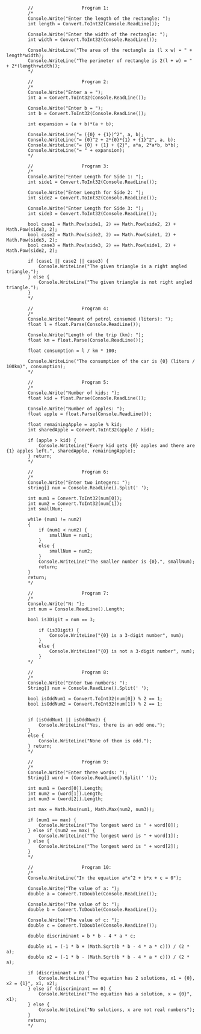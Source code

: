             //                  Program 1:
            /*
            Console.Write("Enter the length of the rectangle: ");
            int length = Convert.ToInt32(Console.ReadLine());

            Console.Write("Enter the width of the rectangle: ");
            int width = Convert.ToInt32(Console.ReadLine());

            Console.WriteLine("The area of the rectangle is (l x w) = " + length*width);
            Console.WriteLine("The perimeter of rectangle is 2(l + w) = " + 2*(length+width));
            */

            //                  Program 2:
            /*
            Console.Write("Enter a = ");
            int a = Convert.ToInt32(Console.ReadLine());

            Console.Write("Enter b = ");
            int b = Convert.ToInt32(Console.ReadLine());

            int expansion = (a + b)*(a + b);

            Console.WriteLine("= ({0} + {1})^2", a, b);
            Console.WriteLine("= {0}^2 + 2*{0}*{1} + {1}^2", a, b);
            Console.WriteLine("= {0} + {1} + {2}", a*a, 2*a*b, b*b);
            Console.WriteLine("= " + expansion);
            */

            //                  Program 3:
            /*
            Console.Write("Enter Length for Side 1: ");
            int side1 = Convert.ToInt32(Console.ReadLine());
            
            Console.Write("Enter Length for Side 2: ");
            int side2 = Convert.ToInt32(Console.ReadLine());

            Console.Write("Enter Length for Side 3: ");
            int side3 = Convert.ToInt32(Console.ReadLine());

            bool case1 = Math.Pow(side1, 2) == Math.Pow(side2, 2) + Math.Pow(side3, 2);
            bool case2 = Math.Pow(side2, 2) == Math.Pow(side1, 2) + Math.Pow(side3, 2);
            bool case3 = Math.Pow(side3, 2) == Math.Pow(side1, 2) + Math.Pow(side2, 2);

            if (case1 || case2 || case3) {
                Console.WriteLine("The given triangle is a right angled triangle.");
            } else {
                Console.WriteLine("The given triangle is not right angled triangle.");
            }
            */

            //                  Program 4:
            /*
            Console.Write("Amount of petrol consumed (liters): ");
            float l = float.Parse(Console.ReadLine());

            Console.Write("Length of the trip (km): ");
            float km = float.Parse(Console.ReadLine());

            float consumption = l / km * 100;

            Console.WriteLine("The consumption of the car is {0} (liters / 100km)", consumption);
            */

            //                  Program 5:
            /*
            Console.Write("Number of kids: ");
            float kid = float.Parse(Console.ReadLine());

            Console.Write("Number of apples: ");
            float apple = float.Parse(Console.ReadLine());

            float remainingApple = apple % kid;
            int sharedApple = Convert.ToInt32(apple / kid);

            if (apple > kid) {
                Console.WriteLine("Every kid gets {0} apples and there are {1} apples left.", sharedApple, remainingApple);
            } return;
            */

            //                  Program 6:
            /*
            Console.Write("Enter two integers: ");
            string[] num = Console.ReadLine().Split(' ');

            int num1 = Convert.ToInt32(num[0]);
            int num2 = Convert.ToInt32(num[1]);
            int smallNum;
            
            while (num1 != num2)
            {
                if (num1 < num2) {
                    smallNum = num1;
                }
                else {
                    smallNum = num2;
                }
                Console.WriteLine("The smaller number is {0}.", smallNum);
                return;
            }
            return;
            */

            //                  Program 7:
            /*
            Console.Write("N: ");
            int num = Console.ReadLine().Length;

            bool is3Digit = num == 3;
    
                if (is3Digit) {
                    Console.WriteLine("{0} is a 3-digit number", num);
                }
                else {
                    Console.WriteLine("{0} is not a 3-digit number", num);
                }
            */

            //                  Program 8:
            /*
            Console.Write("Enter two numbers: ");
            String[] num = Console.ReadLine().Split(' ');

            bool isOddNum1 = Convert.ToInt32(num[0]) % 2 == 1;
            bool isOddNum2 = Convert.ToInt32(num[1]) % 2 == 1;


            if (isOddNum1 || isOddNum2) {
                Console.WriteLine("Yes, there is an odd one.");
            }
            else {
                Console.WriteLine("None of them is odd.");
            } return;
            */

            //                  Program 9:
            /*
            Console.Write("Enter three words: ");
            String[] word = (Console.ReadLine().Split(' '));

            int num1 = (word[0]).Length;
            int num2 = (word[1]).Length;
            int num3 = (word[2]).Length;

            int max = Math.Max(num1, Math.Max(num2, num3));

            if (num1 == max) {
                Console.WriteLine("The longest word is " + word[0]);
            } else if (num2 == max) {
                Console.WriteLine("The longest word is " + word[1]);
            } else {
                Console.WriteLine("The longest word is " + word[2]);
            }
            */

            //                  Program 10:
            /*
            Console.WriteLine("In the equation a*x^2 + b*x + c = 0");
            
            Console.Write("The value of a: ");
            double a = Convert.ToDouble(Console.ReadLine());

            Console.Write("The value of b: ");
            double b = Convert.ToDouble(Console.ReadLine());

            Console.Write("The value of c: ");
            double c = Convert.ToDouble(Console.ReadLine());

            double discriminant = b * b - 4 * a * c;

            double x1 = (-1 * b + (Math.Sqrt(b * b - 4 * a * c))) / (2 * a);
            double x2 = (-1 * b - (Math.Sqrt(b * b - 4 * a * c))) / (2 * a);
            
            if (discriminant > 0) {
                Console.WriteLine("The equation has 2 solutions, x1 = {0}, x2 = {1}", x1, x2);
            } else if (discriminant == 0) {
                Console.WriteLine("The equation has a solution, x = {0}", x1);
            } else {
                Console.WriteLine("No solutions, x are not real numbers");
            } 
            return;
            */
